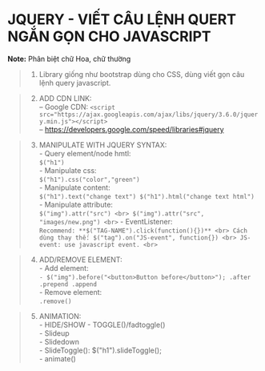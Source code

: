 # JQUERY - VIẾT CÂU LỆNH QUERT NGẮN GỌN CHO JAVASCRIPT

**Note:**  Phân biệt chữ Hoa, chữ thường


>1. Library giống như bootstrap dùng cho CSS, dùng viết gọn câu lệnh query javascript.

>2. ADD CDN LINK: <br>
	– Google CDN: ```<script src="https://ajax.googleapis.com/ajax/libs/jquery/3.6.0/jquery.min.js"></script>``` <br>
	– https://developers.google.com/speed/libraries#jquery  <br>

>3. MANIPULATE WITH JQUERY SYNTAX:  <br>
	- Query element/node hmtl:  <br>
		```$("h1")``` <br>
	- Manipulate css:  <br>
		```$("h1").css("color","green")``` <br>
	- Manipulate content: <br>
		```
		$("h1").text("change text")
		$("h1").html("change text html")
		``` <br>
	- Manipulate attribute: <br>
		```
		$("img").attr("src") <br>
		$("img").attr("src", "images/new.png") <br>
		```
	- EventListener: <br>
		```
		Recommend: **$("TAG-NAME").click(function(){})** <br>
		Cách dùng thay thế: $("tag").on("JS-event", function{}) <br>
		JS-event: use javascript event. <br>
		```

>4. ADD/REMOVE ELEMENT: <br>
	- Add element: <br>
		```
		- $("img").before("<button>Button before</button>");
		          .after
		          .prepend
		          .append
		``` <br>
	- Remove element: <br>
		```.remove()```  <br>

>5. ANIMATION: <br>
	- HIDE/SHOW - TOGGLE()/fadtoggle() <br>
	- Slideup  <br>
	- Slidedown <br>
	- SlideToggle(): $("h1").slideToggle(); <br>
	- animate() <br>



